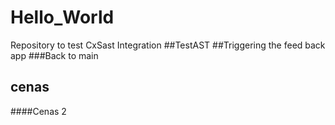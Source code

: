 # Hello_World
Repository to test CxSast Integration
##TestAST
##Triggering the feed back app
###Back to main
## cenas ###
####Cenas 2
